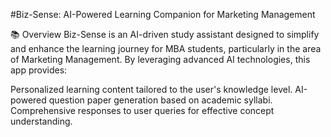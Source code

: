 #Biz-Sense: AI-Powered Learning Companion for Marketing Management

📚 Overview
Biz-Sense is an AI-driven study assistant designed to simplify and enhance the learning journey for MBA students, particularly in the area of Marketing Management. By leveraging advanced AI technologies, this app provides:

Personalized learning content tailored to the user's knowledge level.
AI-powered question paper generation based on academic syllabi.
Comprehensive responses to user queries for effective concept understanding.




